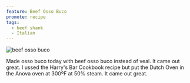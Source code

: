 ```yaml
---
feature: Beef Osso Buco
promote: recipe
tags:
  - beef shank
  - Italian
---
```

![beef osso buco](ossobuco-alla-cipriani-braised-veal-shanks-cipriani-3.jpg)

Made osso buco today with beef osso buco instead of veal. It came out great. I ussed the Harry's Bar Cookbook recipe but put the Dutch Oven in the Anova oven at 300ºF at 50% steam. It came out great.

